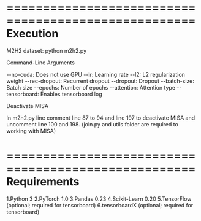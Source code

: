 ====================================================
Execution
====================================================
M2H2 dataset: python m2h2.py

Command-Line Arguments

--no-cuda: Does not use GPU
--lr: Learning rate
--l2: L2 regularization weight
--rec-dropout: Recurrent dropout
--dropout: Dropout
--batch-size: Batch size
--epochs: Number of epochs
--attention: Attention type
--tensorboard: Enables tensorboard log


Deactivate MISA

In m2h2.py line comment line 87 to 94 and line  197 to deactivate MISA and uncomment line 100 and 198. (join.py and utils folder are required to working with MISA)


====================================================
Requirements
====================================================

1.Python 3
2.PyTorch 1.0
3.Pandas 0.23
4.Scikit-Learn 0.20
5.TensorFlow (optional; required for tensorboard)
6.tensorboardX (optional; required for tensorboard)




